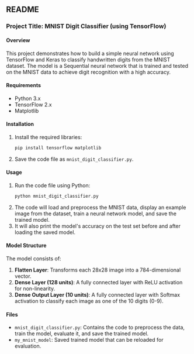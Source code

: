 ## README

### Project Title: MNIST Digit Classifier (using TensorFlow)

#### Overview
This project demonstrates how to build a simple neural network using TensorFlow and Keras to classify handwritten digits from the MNIST dataset. The model is a Sequential neural network that is trained and tested on the MNIST data to achieve digit recognition with a high accuracy.

#### Requirements
- Python 3.x
- TensorFlow 2.x
- Matplotlib

#### Installation
1. Install the required libraries:
   ```bash
   pip install tensorflow matplotlib
   ```

2. Save the code file as `mnist_digit_classifier.py`.

#### Usage
1. Run the code file using Python:
   ```bash
   python mnist_digit_classifier.py
   ```
2. The code will load and preprocess the MNIST data, display an example image from the dataset, train a neural network model, and save the trained model.
3. It will also print the model's accuracy on the test set before and after loading the saved model.

#### Model Structure
The model consists of:
1. **Flatten Layer**: Transforms each 28x28 image into a 784-dimensional vector.
2. **Dense Layer (128 units)**: A fully connected layer with ReLU activation for non-linearity.
3. **Dense Output Layer (10 units)**: A fully connected layer with Softmax activation to classify each image as one of the 10 digits (0-9).

#### Files
- `mnist_digit_classifier.py`: Contains the code to preprocess the data, train the model, evaluate it, and save the trained model.
- `my_mnist_model`: Saved trained model that can be reloaded for evaluation.
